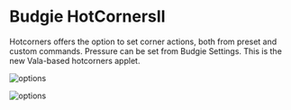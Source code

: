 # Budgie HotCornersII
Hotcorners offers the option to set corner actions, both from preset and custom commands. Pressure can be set from Budgie Settings. This is the new Vala-based hotcorners applet.

![options](https://github.com/UbuntuBudgie/budgie-extras/blob/master/budgie-hotcorners/options.png)

![options](https://github.com/UbuntuBudgie/budgie-extras/blob/master/budgie-hotcorners/pressure.png)



